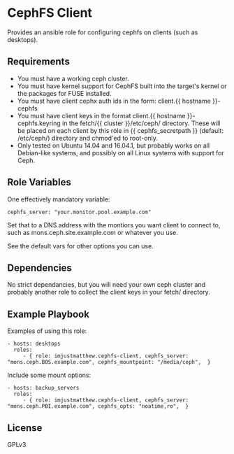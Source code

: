CephFS Client
========

Provides an ansible role for configuring cephfs on clients (such as desktops).

Requirements
------------

* You must have a working ceph cluster.
* You must have kernel support for CephFS built into the target's kernel or the packages for FUSE installed.
* You must have client cephx auth ids in the form: client.{{ hostname }}-cephfs
* You must have client keys in the format client.{{ hostname }}-cephfs.keyring in the fetch/{{ cluster }}/etc/ceph/ directory. These will be placed on each client by this role in {{ cephfs_secretpath }} (default: /etc/ceph/) directory and chmod'ed to root-only.
* Only tested on Ubuntu 14.04 and 16.04.1, but probably works on all Debian-like systems, and possibly on all Linux systems with support for Ceph.


Role Variables
--------------

One effectively mandatory variable:

    cephfs_server: "your.monitor.pool.example.com"

Set that to a DNS address with the montiors you want client to connect to, such as mons.ceph.site.example.com or whatever you use.

See the default vars for other options you can use.

Dependencies
------------

No strict dependancies, but you will need your own ceph cluster and probably another role to collect the client keys in your fetch/ directory.

Example Playbook
-------------------------

Examples of using this role:

    - hosts: desktops
      roles:
         - { role: imjustmatthew.cephfs-client, cephfs_server: "mons.ceph.BOS.example.com", cephfs_mountpoint: "/media/ceph",  }

Include some mount options:

    - hosts: backup_servers
      roles:
         - { role: imjustmatthew.cephfs-client, cephfs_server: "mons.ceph.PBI.example.com", cephfs_opts: "noatime,ro",  }


License
-------

GPLv3

